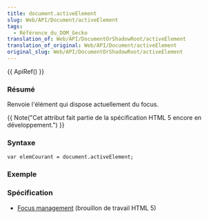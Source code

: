 ```yaml
---
title: document.activeElement
slug: Web/API/Document/activeElement
tags:
  - Référence_du_DOM_Gecko
translation_of: Web/API/DocumentOrShadowRoot/activeElement
translation_of_original: Web/API/Document/activeElement
original_slug: Web/API/DocumentOrShadowRoot/activeElement
---
```

{{ ApiRef() }}

### Résumé

Renvoie l'élément qui dispose actuellement du focus.

{{ Note("Cet attribut fait partie de la spécification HTML 5 encore en développement.") }}

### Syntaxe

    var elemCourant = document.activeElement;

### Exemple

### Spécification

- [Focus management](http://www.whatwg.org/specs/web-apps/current-work/#focus-management) (brouillon de travail HTML 5)
